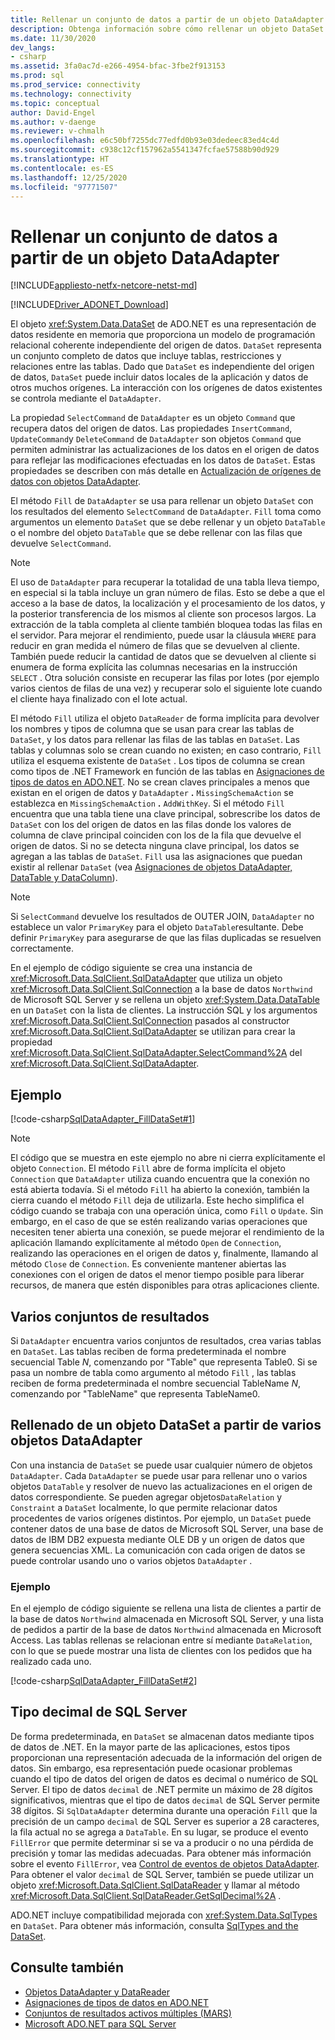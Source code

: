 ```yaml
---
title: Rellenar un conjunto de datos a partir de un objeto DataAdapter
description: Obtenga información sobre cómo rellenar un objeto DataSet desde un objeto DataAdapter en ADO.NET, que proporciona un modelo de programación relacional coherente independiente del origen de datos.
ms.date: 11/30/2020
dev_langs:
- csharp
ms.assetid: 3fa0ac7d-e266-4954-bfac-3fbe2f913153
ms.prod: sql
ms.prod_service: connectivity
ms.technology: connectivity
ms.topic: conceptual
author: David-Engel
ms.author: v-daenge
ms.reviewer: v-chmalh
ms.openlocfilehash: e6c50bf7255dc77edfd0b93e03dedeec83ed4c4d
ms.sourcegitcommit: c938c12cf157962a5541347fcfae57588b90d929
ms.translationtype: HT
ms.contentlocale: es-ES
ms.lasthandoff: 12/25/2020
ms.locfileid: "97771507"
---
```

# <a name="populate-a-dataset-from-a-dataadapter"></a>Rellenar un conjunto de datos a partir de un objeto DataAdapter

[!INCLUDE[appliesto-netfx-netcore-netst-md](../../includes/appliesto-netfx-netcore-netst-md.md)]

[!INCLUDE[Driver_ADONET_Download](../../includes/driver_adonet_download.md)]

El objeto <xref:System.Data.DataSet> de ADO.NET es una representación de datos residente en memoria que proporciona un modelo de programación relacional coherente independiente del origen de datos. `DataSet` representa un conjunto completo de datos que incluye tablas, restricciones y relaciones entre las tablas. Dado que `DataSet` es independiente del origen de datos, `DataSet` puede incluir datos locales de la aplicación y datos de otros muchos orígenes. La interacción con los orígenes de datos existentes se controla mediante el `DataAdapter`.

La propiedad `SelectCommand` de `DataAdapter` es un objeto `Command` que recupera datos del origen de datos. Las propiedades `InsertCommand`, `UpdateCommand`y `DeleteCommand` de `DataAdapter` son objetos `Command` que permiten administrar las actualizaciones de los datos en el origen de datos para reflejar las modificaciones efectuadas en los datos de `DataSet`. Estas propiedades se describen con más detalle en [Actualización de orígenes de datos con objetos DataAdapter](update-data-sources-with-dataadapters.md).

El método `Fill` de `DataAdapter` se usa para rellenar un objeto `DataSet` con los resultados del elemento `SelectCommand` de `DataAdapter`. `Fill` toma como argumentos un elemento `DataSet` que se debe rellenar y un objeto `DataTable` o el nombre del objeto `DataTable` que se debe rellenar con las filas que devuelve `SelectCommand`.

> [!NOTE]
> El uso de `DataAdapter` para recuperar la totalidad de una tabla lleva tiempo, en especial si la tabla incluye un gran número de filas. Esto se debe a que el acceso a la base de datos, la localización y el procesamiento de los datos, y la posterior transferencia de los mismos al cliente son procesos largos. La extracción de la tabla completa al cliente también bloquea todas las filas en el servidor. Para mejorar el rendimiento, puede usar la cláusula `WHERE` para reducir en gran medida el número de filas que se devuelven al cliente. También puede reducir la cantidad de datos que se devuelven al cliente si enumera de forma explícita las columnas necesarias en la instrucción `SELECT` . Otra solución consiste en recuperar las filas por lotes (por ejemplo varios cientos de filas de una vez) y recuperar solo el siguiente lote cuando el cliente haya finalizado con el lote actual.

El método `Fill` utiliza el objeto `DataReader` de forma implícita para devolver los nombres y tipos de columna que se usan para crear las tablas de `DataSet`, y los datos para rellenar las filas de las tablas en `DataSet`. Las tablas y columnas solo se crean cuando no existen; en caso contrario, `Fill` utiliza el esquema existente de `DataSet` . Los tipos de columna se crean como tipos de .NET Framework en función de las tablas en [Asignaciones de tipos de datos en ADO.NET](data-type-mappings-ado-net.md). No se crean claves principales a menos que existan en el origen de datos y `DataAdapter` **.** `MissingSchemaAction` se establezca en `MissingSchemaAction` **.** `AddWithKey`. Si el método `Fill` encuentra que una tabla tiene una clave principal, sobrescribe los datos de `DataSet` con los del origen de datos en las filas donde los valores de columna de clave principal coinciden con los de la fila que devuelve el origen de datos. Si no se detecta ninguna clave principal, los datos se agregan a las tablas de `DataSet`. `Fill` usa las asignaciones que puedan existir al rellenar `DataSet` (vea [Asignaciones de objetos DataAdapter, DataTable y DataColumn](dataadapter-datatable-datacolumn-mappings.md)).

> [!NOTE]
> Si `SelectCommand` devuelve los resultados de OUTER JOIN, `DataAdapter` no establece un valor `PrimaryKey` para el objeto `DataTable`resultante. Debe definir `PrimaryKey` para asegurarse de que las filas duplicadas se resuelven correctamente.

En el ejemplo de código siguiente se crea una instancia de <xref:Microsoft.Data.SqlClient.SqlDataAdapter> que utiliza un objeto <xref:Microsoft.Data.SqlClient.SqlConnection> a la base de datos `Northwind` de Microsoft SQL Server y se rellena un objeto <xref:System.Data.DataTable> en un `DataSet` con la lista de clientes. La instrucción SQL y los argumentos <xref:Microsoft.Data.SqlClient.SqlConnection> pasados al constructor <xref:Microsoft.Data.SqlClient.SqlDataAdapter> se utilizan para crear la propiedad <xref:Microsoft.Data.SqlClient.SqlDataAdapter.SelectCommand%2A> del <xref:Microsoft.Data.SqlClient.SqlDataAdapter>.

## <a name="example"></a>Ejemplo

[!code-csharp[SqlDataAdapter_FillDataSet#1](~/../sqlclient/doc/samples/SqlDataAdapter_FillDataSet.cs#1)]

> [!NOTE]
> El código que se muestra en este ejemplo no abre ni cierra explícitamente el objeto `Connection`. El método `Fill` abre de forma implícita el objeto `Connection` que `DataAdapter` utiliza cuando encuentra que la conexión no está abierta todavía. Si el método `Fill` ha abierto la conexión, también la cierra cuando el método `Fill` deja de utilizarla. Este hecho simplifica el código cuando se trabaja con una operación única, como `Fill` o `Update`. Sin embargo, en el caso de que se estén realizando varias operaciones que necesiten tener abierta una conexión, se puede mejorar el rendimiento de la aplicación llamando explícitamente al método `Open` de `Connection`, realizando las operaciones en el origen de datos y, finalmente, llamando al método `Close` de `Connection`. Es conveniente mantener abiertas las conexiones con el origen de datos el menor tiempo posible para liberar recursos, de manera que estén disponibles para otras aplicaciones cliente.

## <a name="multiple-result-sets"></a>Varios conjuntos de resultados

Si `DataAdapter` encuentra varios conjuntos de resultados, crea varias tablas en `DataSet`. Las tablas reciben de forma predeterminada el nombre secuencial Table *N*, comenzando por "Table" que representa Table0. Si se pasa un nombre de tabla como argumento al método `Fill` , las tablas reciben de forma predeterminada el nombre secuencial TableName *N*, comenzando por "TableName" que representa TableName0.  
  
## <a name="populate-a-dataset-from-multiple-dataadapters"></a>Rellenado de un objeto DataSet a partir de varios objetos DataAdapter  

Con una instancia de `DataSet` se puede usar cualquier número de objetos `DataAdapter`. Cada `DataAdapter` se puede usar para rellenar uno o varios objetos `DataTable` y resolver de nuevo las actualizaciones en el origen de datos correspondiente. Se pueden agregar objetos`DataRelation` y `Constraint` a `DataSet` localmente, lo que permite relacionar datos procedentes de varios orígenes distintos. Por ejemplo, un `DataSet` puede contener datos de una base de datos de Microsoft SQL Server, una base de datos de IBM DB2 expuesta mediante OLE DB y un origen de datos que genera secuencias XML. La comunicación con cada origen de datos se puede controlar usando uno o varios objetos `DataAdapter` .  
  
### <a name="example"></a>Ejemplo  

En el ejemplo de código siguiente se rellena una lista de clientes a partir de la base de datos `Northwind` almacenada en Microsoft SQL Server, y una lista de pedidos a partir de la base de datos `Northwind` almacenada en Microsoft Access. Las tablas rellenas se relacionan entre sí mediante `DataRelation`, con lo que se puede mostrar una lista de clientes con los pedidos que ha realizado cada uno.

[!code-csharp[SqlDataAdapter_FillDataSet#2](~/../sqlclient/doc/samples/SqlDataAdapter_FillDataSet.cs#2)]

## <a name="sql-server-decimal-type"></a>Tipo decimal de SQL Server

De forma predeterminada, en `DataSet` se almacenan datos mediante tipos de datos de .NET. En la mayor parte de las aplicaciones, estos tipos proporcionan una representación adecuada de la información del origen de datos. Sin embargo, esa representación puede ocasionar problemas cuando el tipo de datos del origen de datos es decimal o numérico de SQL Server. El tipo de datos `decimal` de .NET permite un máximo de 28 dígitos significativos, mientras que el tipo de datos `decimal` de SQL Server permite 38 dígitos. Si `SqlDataAdapter` determina durante una operación `Fill` que la precisión de un campo `decimal` de SQL Server es superior a 28 caracteres, la fila actual no se agrega a `DataTable`. En su lugar, se produce el evento `FillError` que permite determinar si se va a producir o no una pérdida de precisión y tomar las medidas adecuadas. Para obtener más información sobre el evento `FillError`, vea [Control de eventos de objetos DataAdapter](handle-dataadapter-events.md). Para obtener el valor `decimal` de SQL Server, también se puede utilizar un objeto <xref:Microsoft.Data.SqlClient.SqlDataReader> y llamar al método <xref:Microsoft.Data.SqlClient.SqlDataReader.GetSqlDecimal%2A> .

ADO.NET incluye compatibilidad mejorada con <xref:System.Data.SqlTypes> en `DataSet`. Para obtener más información, consulta [SqlTypes and the DataSet](./sql/sqltypes-dataset.md).

## <a name="see-also"></a>Consulte también

- [Objetos DataAdapter y DataReader](dataadapters-datareaders.md)
- [Asignaciones de tipos de datos en ADO.NET](data-type-mappings-ado-net.md)
- [Conjuntos de resultados activos múltiples (MARS)](./sql/multiple-active-result-sets-mars.md)
- [Microsoft ADO.NET para SQL Server](microsoft-ado-net-sql-server.md)

